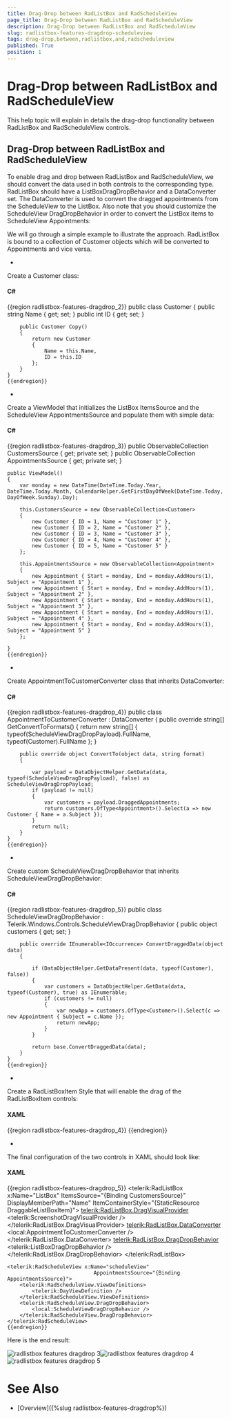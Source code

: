 ```yaml
---
title: Drag-Drop between RadListBox and RadScheduleView
page_title: Drag-Drop between RadListBox and RadScheduleView
description: Drag-Drop between RadListBox and RadScheduleView
slug: radlistbox-features-dragdrop-scheduleview
tags: drag-drop,between,radlistbox,and,radscheduleview
published: True
position: 1
---
```


# Drag-Drop between RadListBox and RadScheduleView



This help topic will explain in details the drag-drop functionality between RadListBox and RadScheduleView controls.

## Drag-Drop between RadListBox and RadScheduleView

To enable drag and drop between RadListBox and RadScheduleView, we should convert the data used in both controls to the corresponding type. RadListBox should have a ListBoxDragDropBehavior and a DataConverter set. The DataConverter is used to convert the dragged appointments from the ScheduleView to the ListBox. Also note that you should customize the ScheduleView DragDropBehavior in order to convert the ListBox items to ScheduleView Appointments:

We will go through a simple example to illustrate the approach. RadListBox is bound to a collection of Customer objects which will be converted to Appointments and vice versa.



* 

Create a Customer class:



#### __C#__

{{region radlistbox-features-dragdrop_2}}
	public class Customer
	{
		public string Name { get; set; }
		public int ID { get; set; }
	
		public Customer Copy()
		{
			return new Customer
			{
				Name = this.Name,
				ID = this.ID
			};
		}
	}
	{{endregion}}



* 

Create a ViewModel that initializes the ListBox ItemsSource and the ScheduleView AppointmentsSource and populate them with simple data:



#### __C#__

{{region radlistbox-features-dragdrop_3}}
	public ObservableCollection<Customer> CustomersSource { get; private set; }
	public ObservableCollection<Appointment> AppointmentsSource { get; private set; }
	
	public ViewModel()
	{
		var monday = new DateTime(DateTime.Today.Year, DateTime.Today.Month, CalendarHelper.GetFirstDayOfWeek(DateTime.Today, DayOfWeek.Sunday).Day);
	
		this.CustomersSource = new ObservableCollection<Customer> 
		{
			new Customer { ID = 1, Name = "Customer 1" },
			new Customer { ID = 2, Name = "Customer 2" },
			new Customer { ID = 3, Name = "Customer 3" },
			new Customer { ID = 4, Name = "Customer 4" },
			new Customer { ID = 5, Name = "Customer 5" } 
		};
	
		this.AppointmentsSource = new ObservableCollection<Appointment> 
		{ 
			new Appointment { Start = monday, End = monday.AddHours(1), Subject = "Appointment 1" },
			new Appointment { Start = monday, End = monday.AddHours(1), Subject = "Appointment 2" },
			new Appointment { Start = monday, End = monday.AddHours(1), Subject = "Appointment 3" },
			new Appointment { Start = monday, End = monday.AddHours(1), Subject = "Appointment 4" },
			new Appointment { Start = monday, End = monday.AddHours(1), Subject = "Appointment 5" } 
		};
	
	}
	{{endregion}}



* 

Create AppointmentToCustomerConverter class that inherits DataConverter:



#### __C#__

{{region radlistbox-features-dragdrop_4}}
	public class AppointmentToCustomerConverter : DataConverter
	{
		public override string[] GetConvertToFormats()
		{
			return new string[] { typeof(ScheduleViewDragDropPayload).FullName, typeof(Customer).FullName };
		}
	
		public override object ConvertTo(object data, string format)
		{
	
			var payload = DataObjectHelper.GetData(data, typeof(ScheduleViewDragDropPayload), false) as ScheduleViewDragDropPayload;
			if (payload != null)
			{
				var customers = payload.DraggedAppointments;
				return customers.OfType<Appointment>().Select(a => new Customer { Name = a.Subject });
			}		
			return null;
		}
	}
	{{endregion}}



* 

Create custom ScheduleViewDragDropBehavior that inherits ScheduleViewDragDropBehavior:



#### __C#__

{{region radlistbox-features-dragdrop_5}}
	public class ScheduleViewDragDropBehavior : Telerik.Windows.Controls.ScheduleViewDragDropBehavior
	{
		public object customers { get; set; }
	
		public override IEnumerable<IOccurrence> ConvertDraggedData(object data)
		{
	
			if (DataObjectHelper.GetDataPresent(data, typeof(Customer), false))
			{
				var customers = DataObjectHelper.GetData(data, typeof(Customer), true) as IEnumerable;
				if (customers != null)
				{
					var newApp = customers.OfType<Customer>().Select(c => new Appointment { Subject = c.Name });
					return newApp;
				}
			}
	
			return base.ConvertDraggedData(data);
		}
	}
	{{endregion}}



* 

Create a RadListBoxItem Style that will enable the drag of the RadListBoxItem controls:



#### __XAML__

{{region radlistbox-features-dragdrop_4}}
	<Style x:Key="DraggableListBoxItem" TargetType="telerik:RadListBoxItem">
		<Setter Property="telerik:DragDropManager.AllowCapturedDrag" Value="True" />
	</Style>
	{{endregion}}



* 

The final configuration of the two controls in XAML should look like:



#### __XAML__

{{region radlistbox-features-dragdrop_5}}
	<telerik:RadListBox x:Name="ListBox"
						ItemsSource="{Binding CustomersSource}" 
						DisplayMemberPath="Name" 
						ItemContainerStyle="{StaticResource DraggableListBoxItem}">
		<telerik:RadListBox.DragVisualProvider>
			<telerik:ScreenshotDragVisualProvider />
		</telerik:RadListBox.DragVisualProvider>
		<telerik:RadListBox.DataConverter>
			<local:AppointmentToCustomerConverter />
		</telerik:RadListBox.DataConverter>
		<telerik:RadListBox.DragDropBehavior>
			<telerik:ListBoxDragDropBehavior />
		</telerik:RadListBox.DragDropBehavior>
	</telerik:RadListBox>
	
	<telerik:RadScheduleView x:Name="scheduleView" 
								AppointmentsSource="{Binding AppointmentsSource}">
		<telerik:RadScheduleView.ViewDefinitions>
			<telerik:DayViewDefinition />
		</telerik:RadScheduleView.ViewDefinitions>
		<telerik:RadScheduleView.DragDropBehavior>
			<local:ScheduleViewDragDropBehavior />
		</telerik:RadScheduleView.DragDropBehavior>
	</telerik:RadScheduleView>
	{{endregion}}



Here is the end result:

![radlistbox features dragdrop 3](images/radlistbox_features_dragdrop_3.png)![radlistbox features dragdrop 4](images/radlistbox_features_dragdrop_4.png)![radlistbox features dragdrop 5](images/radlistbox_features_dragdrop_5.png)

# See Also

 * [Overview]({%slug radlistbox-features-dragdrop%})
